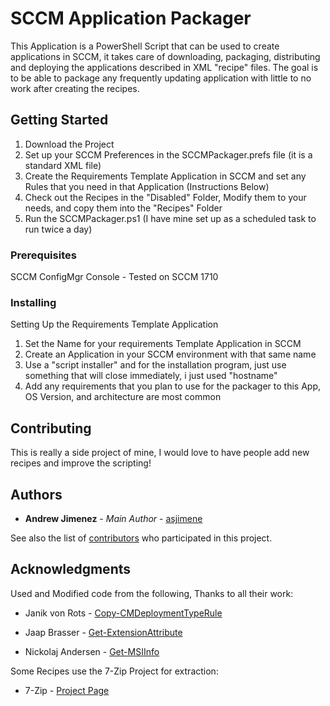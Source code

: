 # SCCM Application Packager

This Application is a PowerShell Script that can be used to create applications in SCCM, it takes care of downloading, packaging, distributing and deploying the applications described in XML "recipe" files. The goal is to be able to package any frequently updating application with little to no work after creating the recipes.

## Getting Started

1. Download the Project
2. Set up your SCCM Preferences in the SCCMPackager.prefs file (it is a standard XML file)
3. Create the Requirements Template Application in SCCM and set any Rules that you need in that Application (Instructions Below)
4. Check out the Recipes in the "Disabled" Folder, Modify them to your needs, and copy them into the "Recipes" Folder
5. Run the SCCMPackager.ps1 (I have mine set up as a scheduled task to run twice a day)

### Prerequisites

SCCM ConfigMgr Console - Tested on SCCM 1710


### Installing

Setting Up the Requirements Template Application

1. Set the Name for your requirements Template Application in SCCM
2. Create an Application in your SCCM environment with that same name
3. Use a "script installer" and for the installation program, just use something that will close immediately, i just used "hostname"
4. Add any requirements that you plan to use for the packager to this App, OS Version, and architecture are most common

## Contributing

This is really a side project of mine, I would love to have people add new recipes and improve the scripting! 

## Authors

* **Andrew Jimenez** - *Main Author* - [asjimene](https://github.com/asjimene)

See also the list of [contributors](https://github.com/asjimene/SCCM-Application-Packager/graphs/contributors) who participated in this project.


## Acknowledgments

Used and Modified code from the following, Thanks to all their work: 

* Janik von Rots - [Copy-CMDeploymentTypeRule](https://janikvonrotz.ch/2017/10/20/configuration-manager-configure-requirement-rules-for-deployment-types-with-powershell/) 

* Jaap Brasser - [Get-ExtensionAttribute](http://www.jaapbrasser.com) 

* Nickolaj Andersen - [Get-MSIInfo](http://www.scconfigmgr.com/2014/08/22/how-to-get-msi-file-information-with-powershell/)


Some Recipes use the 7-Zip Project for extraction:

* 7-Zip - [Project Page](https://www.7-zip.org/)
